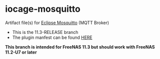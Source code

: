 # iocage-mosquitto
Artifact file(s) for [Eclipse Mosquitto][1] (MQTT Broker)

- This is the 11.3-RELEASE branch
- The plugin manfest can be found [HERE][2]

**This branch is intended for FreeNAS 11.3 but should work with FreeNAS 11.2-U7 or later**

[1]: https://mosquitto.org/
[2]: https://github.com/tprelog/freenas-plugin-index
